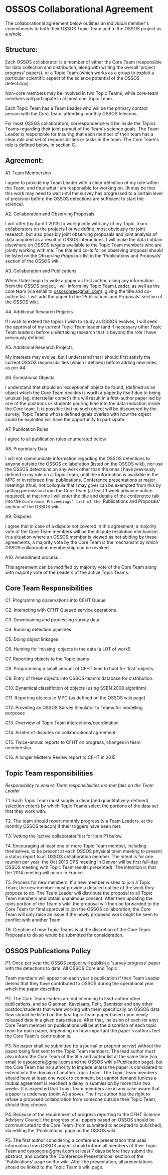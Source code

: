 # OSSOS Collaborational Agreement

  The collaborational agreement below outlines an individual member's commitments to both their OSSOS Topic Team and to the OSSOS project as a whole.

## Structure:


  Each OSSOS collaborator is a member of either the Core Team (responsible for data collection and distribution, along with writing the overall 'project progress' papers), or a Topic Team (which works as a group to exploit a particular scientific aspect of the science potential of the OSSOS detections).

  Non-core members may be involved in two Topic Teams, while core-team members will participate in at most one Topic Team.
  
  Each Topic Team has a Team Leader who will be the primary contact person with the Core Team, attending monthly OSSOS telecons.  

  For most OSSOS collaborators, correspondence will be inside the Topics Teams regarding their joint pursuit of the Team's science goals.  The Team Leader is responsible for insuring that each member of their team has a clear role and set of responsibilities or tasks in the team.  The Core Team's role is defined below, in section C.

## Agreement:

A1. Team Membership

I agree to provide my Team Leader with a clear definition of my role within the Team, and thus what I am responsible for working on.  (It may be that this work may need to wait until the survey has progressed to a certain level of precision before the OSSOS detections are sufficient to start the science).

A2. Collaboration and Observing Proposals

I will offer (by April 1 2013) to work jointly with any of my Topic Team collaborators on the projects I or we define, most obviously for joint research, but also possibly joint observing proposals and joint analysis of data acquired as a result of OSSOS interactions. I will make the data I obtain elsewhere on OSSOS targets available to the Topic Team members who are jointly working with me.  The title and co-Is for an observing proposal should be listed on the *Observing Proposals* list in the 'Publications and Proposals' section of the OSSOS wiki.

A3. Collaboration and Publications

When I later begin to write a paper as first author, using any information from the OSSOS project, I will inform my Topic Team Leader, as well as the core team (via email to ossoscore@gmail.com), giving the title and co-author list.  I will add the paper to the  'Publications and Proposals' section of the OSSOS wiki.

A4. Additional Research Projects

If I wish to extend the topics I wish to study as OSSOS evolves, I will seek the approval of my current Topic Team leader (and if necessary other Topic Team leaders) before undertaking research that is beyond the role I have previously defined.

A5. Additional Research Projects

My interests may evolve, but I understand that I should first satisfy the current OSSOS responsibilities (which I defined) before adding new ones, as per A4.

A6. Exceptional Objects

I understand that should an 'exceptional' object be found, (defined as an object which the Core Team decides is worth a paper by itself due to being unusual [eg. interstellar comet]) this will result in a first-author paper led by one of the postdocs or students pouring time into the data reduction inside the Core team.  It is possible that no such object will be discovered by the survey; Topic Teams whose defined goals overlap with how the object could be exploited will have the opportunity to participate.

A7. Publication Rules

I agree to all publication rules enumerated below.

A8. Proprietary Data

I will not communicate information regarding the OSSOS detections to anyone outside the OSSOS collaboration (listed on the OSSOS wiki), nor use the OSSOS detections on any work other than the ones I have  previously defined in my role on a Topic Team, until the information is available in the MPC or in refereed final publications.  Conference presentations at major meetings (thus, not colloquia that I may give) can be exempted from this by getting permission from the Core Team (at least 1 week advance notice required); at that time I will enter the title and details of the conference talk into the `Conference Proceedings' list of the `Publications and Proposals' section of the OSSOS wiki.

A9.  Disputes

I agree that in case of a dispute not covered in this agreement, a majority vote of the Core Team members will be the dispute resolution mechanism.  In a situation where an OSSOS member is viewed as not abiding by these agreements, a majority vote by the Core Team is the mechanism by which OSSOS collaboration membership can be revoked.

A10. Amendment process

This agreement can be modified by majority vote of the Core Team along with majority vote of the Leaders of the active Topic Teams.


## Core Team Responsibilities

C1. Programming observations into CFHT Queue

C2. Interacting with CFHT Queued service operations

C3. Downloading and processing survey data

C4. Running detection pipelines

C5. Doing object linkages

C6. Hunting for 'missing' objects in the data (a LOT of work!)

C7. Reporting objects to the Topic teams

C8. Programming a small amount of CFHT time to hunt for 'lost' objects.

C9. Entry of these objects into OSSOS-team's database for distribution.

C10. Dynamical classifiction of objects (using SSBN 2008 algorithm)

C11. Reporting objects to MPC (as defined on the OSSOS wiki page)

C12. Providing an OSSOS Survey Simulator to Teams for modelling purposes

C13. Overview of Topic Team interactions/coordination

C14. Arbiter of disputes on collaborational agreement

C15. Twice-annual reports to CFHT on progress, changes in team membership

C16. A longer Midterm Review report to CFHT in 2015


## Topic Team responsibilities

*Responsibility to ensure Team responsibilities are met falls on the Team Leader*

T1. Each Topic Team must supply a clear (and quantitatively-defined) selection criteria by which Topic Teams select the portions of the data set that they work with.

T2. The team should report monthly progress (via Team Leaders, at the monthly OSSOS telecon) if their triggers have been met.

T3. Vetting the 'active collaborator' list for item P1 below.

T4. Encouraging at least one or more Topic Team member, including themselves, to be present at each OSSOS physical team meeting to present a status report to all OSSOS collaboration member. The intent is for one reunion per year; the Oct 2013 DPS meeting in Denver will be first full-day OSSOS meeting with Topic Team results presented).  The intention is that the 2014 meeting will occur in France.

T5. Process for new members:  If a new member wishes to join a Topic Team, the new member must provide a detailed outline of the work they propose to do. The Team Leader will distribute the proposal to all Topic Team members and obtain unanimous consent.  After then updating the roles portion of the Team's wiki, the proposal will then be forwarded to the Core Team for final approval to join  the OSSOS collaboration; the Core Team will only raise an issue if the newly proposed work might be seen to conflict with another Team.

T6. Creation of new Topic Teams is at the discretion of the Core Team. Proposals to do so would be submitted for consideration.


## OSSOS Publications Policy

P1.  Once per year the OSSOS project will publish a 'survey progress' paper with the detections to date. All OSSOS Core and Topic

Team members will appear on each year's publication if their Team Leader deems that they have contributed to OSSOS during the operational year which the paper describes.

P2. The Core Team leaders are not intending to lead-author other publications, and so Gladman, Kavelaars, Petit, Bannister and any  other postdoc/students that were working with them specifically on OSSOS data flow should be listed on the _first_ topic-team paper based upon newly released data in a given data release. After that, inclusion of each (or any) Core Team member on publications will be at the discretion of each topic team for each paper, depending on how important the paper's authors feel the  Core Team's contribution is.

P3. No paper shall be submitted (to a journal or preprint server) without the paper being first sent to the Topic Team members.  The lead author must also inform the Core Team of the title and author list at the same time  (via email to ossoscore@gmail.com and the OSSOS wiki's Publication page), but the Core Team has no authority to impede unless the paper is considered to extend into the domain of another Topic Team.  The Topic Team members should have at least one week to comment, but cannot demand (unless a mutual agreement is reached) a delay in submission by more than two weeks. It is expected that Topic Team members are in any case aware that a paper
is underway (point A3 above).   The first author has the right to refuse a proposed collaboration from someone outside their Topic Team, should they choose.

P4. Because of the requirement of progress reporting to the CFHT Science Advisory Council, the progress of all papers based on OSSOS should be communicated to the Core Team (from submitted to accepted to published), via editing the 'Publications' page on the OSSOS wiki.

P5. The first author considering a conference presentation that uses information from OSSOS project should inform all members of their Topic Team and ossoscore@gmail.com at least 7 days before they submit the abstract, and update the 'Conference Presentations' section of  the 'Publications' page on the wiki.   After the presentation, all presentations should be linked to the Topic Team's wiki page.
